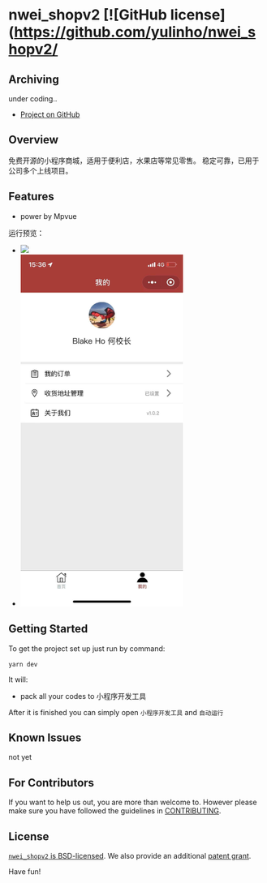 # nwei_shopv2 [![GitHub license](https://github.com/yulinho/nwei_shopv2/


## Archiving

under coding..

 * [Project on GitHub](https://github.com/yulinho/nwei_shopv2)


## Overview

免费开源的小程序商城，适用于便利店，水果店等常见零售。
稳定可靠，已用于公司多个上线项目。


## Features
 * power by Mpvue

<!-- [![Demo Video](https://j.gifs.com/gJymG9.gif)](https://youtu.be/EatiYGFxBxY) -->


运行预览：
  - <img src="https://hz.heyulin.com/public/tinypng/5d4bd27511353b692f3b30f2-headimg-15652502488090.11512763314748264-tiny.png"  width="320" />
  - <img src="screenshots/2.png"  width="320" />

## Getting Started
To get the project set up just run by command:
```
yarn dev
```
It will:
* pack all your codes to 小程序开发工具

After it is finished you can simply open `小程序开发工具` and  `自动运行`


## Known Issues
not yet

## For Contributors
If you want to help us out, you are more than welcome to. However please make sure you have followed the guidelines in [CONTRIBUTING](CONTRIBUTING.md).

## License

[`nwei_shopv2` is BSD-licensed](LICENSE). We also provide an additional [patent grant](PATENTS).

Have fun!




